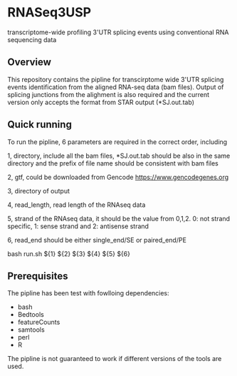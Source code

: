 # RNASeq3USP
transcriptome-wide  profiling 3'UTR splicing events using conventional RNA sequencing data 


## Overview
This repository contains the pipline for transcirptome wide 3'UTR splicing events identification from the aligned RNA-seq data (bam files). Output of splicing junctions from the alighment is also required and the current version only accepts the format from STAR output (*SJ.out.tab)    


## Quick running 
To run the pipline, 6 parameters are required in the correct order, including

1, directory, include all the bam files, *SJ.out.tab should be also in the same directory and the prefix of file name should be consistent with bam files

2, gtf, could be downloaded from Gencode https://www.gencodegenes.org

3, directory of output

4, read_length, read length of the RNAseq data 

5, strand of the RNAseq data, it should be the value from 0,1,2. 0: not strand specific, 1: sense strand and 2: antisense strand 

6, read_end should be either single_end/SE or paired_end/PE  

bash run.sh ${1} ${2} ${3} ${4} ${5} ${6}


## Prerequisites
The pipline has been test with fowlloing dependencies: 

- bash 
- Bedtools 
- featureCounts 
- samtools 
- perl 
- R

The pipline is not guaranteed to work if different versions of the tools are used.
